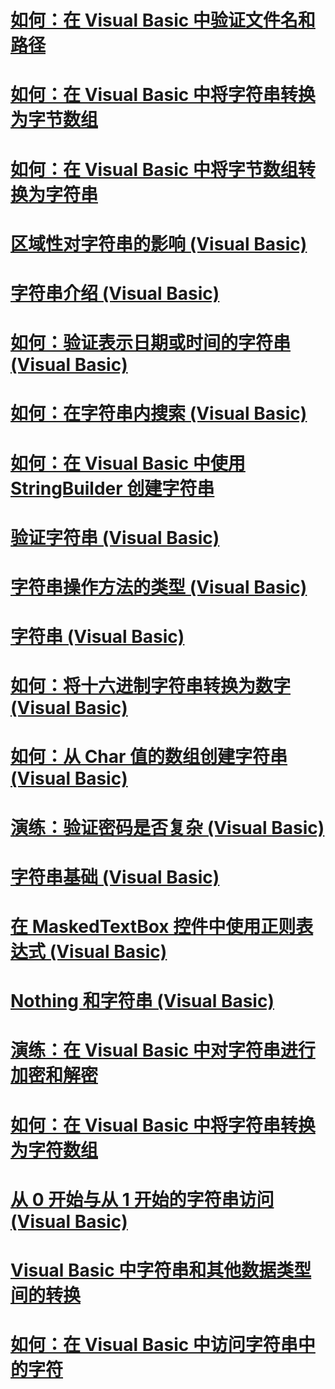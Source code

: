 # [如何：在 Visual Basic 中验证文件名和路径](how-to-validate-file-names-and-paths.md)
# [如何：在 Visual Basic 中将字符串转换为字节数组](how-to-convert-strings-into-an-array-of-bytes.md)
# [如何：在 Visual Basic 中将字节数组转换为字符串](how-to-convert-an-array-of-bytes-into-a-string.md)
# [区域性对字符串的影响 (Visual Basic)](how-culture-affects-strings.md)
# [字符串介绍 (Visual Basic)](introduction-to-strings.md)
# [如何：验证表示日期或时间的字符串 (Visual Basic)](how-to-validate-strings-that-represent-dates-or-times.md)
# [如何：在字符串内搜索 (Visual Basic)](how-to-search-within-a-string.md)
# [如何：在 Visual Basic 中使用 StringBuilder 创建字符串](how-to-create-strings-using-a-stringbuilder.md)
# [验证字符串 (Visual Basic)](validating-strings.md)
# [字符串操作方法的类型 (Visual Basic)](types-of-string-manipulation-methods.md)
# [字符串 (Visual Basic)](index.md)
# [如何：将十六进制字符串转换为数字 (Visual Basic)](how-to-convert-hexadecimal-strings-to-numbers.md)
# [如何：从 Char 值的数组创建字符串 (Visual Basic)](how-to-create-a-string-from-an-array-of-char-values.md)
# [演练：验证密码是否复杂 (Visual Basic)](walkthrough-validating-that-passwords-are-complex.md)
# [字符串基础 (Visual Basic)](string-basics.md)
# [在 MaskedTextBox 控件中使用正则表达式 (Visual Basic)](using-regular-expressions-with-the-maskedtextbox-control.md)
# [Nothing 和字符串 (Visual Basic)](nothing-and-strings.md)
# [演练：在 Visual Basic 中对字符串进行加密和解密](walkthrough-encrypting-and-decrypting-strings.md)
# [如何：在 Visual Basic 中将字符串转换为字符数组](how-to-convert-a-string-to-an-array-of-characters.md)
# [从 0 开始与从 1 开始的字符串访问 (Visual Basic)](zero-based-vs-one-based-string-access.md)
# [Visual Basic 中字符串和其他数据类型间的转换](converting-between-strings-and-other-data-types.md)
# [如何：在 Visual Basic 中访问字符串中的字符](how-to-access-characters-in-strings.md)
